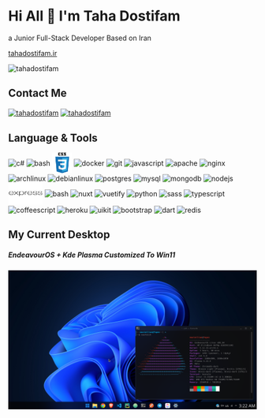 # Hi All 👋 I'm Taha Dostifam
a Junior Full-Stack Developer Based on Iran

<a href="https://tahadostifam.ir/">tahadostifam.ir</a>

<p align="left"><img src="https://komarev.com/ghpvc/?username=tahadostifam&label=Profile%20views&color=0055ff&style=flat" alt="tahadostifam"/></p>

## Contact Me

<p align="left">
<a href="https://instagram.com/tahadostifam131" target="blank"><img align="center" src="https://upload.wikimedia.org/wikipedia/commons/thumb/e/e7/Instagram_logo_2016.svg/768px-Instagram_logo_2016.svg.png" alt="tahadostifam" height="30" width="30" /></a>
<a href="https://t.me/maximilian_tepes" target="blank"><img align="center" src="https://upload.wikimedia.org/wikipedia/commons/thumb/8/82/Telegram_logo.svg/1024px-Telegram_logo.svg.png" alt="tahadostifam" height="30" width="30" /></a>
</p>

## Language & Tools
<p align="left">
<img align="center" src="https://iconape.com/wp-content/png_logo_vector/c-sharp-c-logo.png" alt="c#" height="40" width="36" />
<img align="center" src="https://upload.wikimedia.org/wikipedia/commons/thumb/2/20/Bash_Logo_black_and_white_icon_only.svg/896px-Bash_Logo_black_and_white_icon_only.svg.png" alt="bash" height="42" width="40" />
<img align="center" src="https://raw.githubusercontent.com/github/explore/6c6508f34230f0ac0d49e847a326429eefbfc030/topics/css/css.png" alt="css" height="42" width="40" />
<img align="center" src="https://cdn.iconscout.com/icon/free/png-512/docker-226091.png" alt="docker" height="42" width="40" />
<img align="center" src="https://upload.wikimedia.org/wikipedia/commons/thumb/3/3f/Git_icon.svg/1024px-Git_icon.svg.png" alt="git" height="40" width="40" />
<img align="center" src="https://cdn.iconscout.com/icon/free/png-512/javascript-2752148-2284965.png" alt="javascript" height="40" width="40" />
<img align="center" src="https://cdn.iconscout.com/icon/free/png-256/apache-8-1174973.png" alt="apache" height="40" width="40" />
<img align="center" src="https://iconape.com/wp-content/png_logo_vector/nginx.png" alt="nginx" height="40" width="40" />
<img align="center" src="https://upload.wikimedia.org/wikipedia/commons/thumb/a/a5/Archlinux-icon-crystal-64.svg/1200px-Archlinux-icon-crystal-64.svg.png" alt="archlinux" height="40" width="40" />
<img align="center" src="https://cdn2.iconfinder.com/data/icons/system-flat-buttons/512/debian-512.png" alt="debianlinux" height="40" width="40" />
<img align="center" src="https://cdn.iconscout.com/icon/free/png-256/postgresql-226047.png" alt="postgres" height="40" width="40" />
<img align="center" src="https://cdn.iconscout.com/icon/free/png-512/mysql-19-1174939.png" alt="mysql" height="40" width="40" />
<img align="center" src="https://behnambahrami.ir/assets/img/blog/11.jpg" alt="mongodb" height="46" width="40" />
<img align="center" src="https://img.icons8.com/color/452/nodejs.png" alt="nodejs" height="40" width="40" />
<img align="center" src="https://raw.githubusercontent.com/devicons/devicon/master/icons/express/express-original-wordmark.svg" alt="express" height="45" width="70" />
<img align="center" src="https://cdn.iconscout.com/icon/free/png-512/vue-282497.png" alt="bash" height="40" width="40" />
<img align="center" src="https://camo.githubusercontent.com/faa52408def7e90dd8b2c84a09a62bf675ba11152395c61dae6a131458fbbae8/68747470733a2f2f7777772e766563746f726c6f676f2e7a6f6e652f6c6f676f732f6e7578746a732f6e7578746a732d69636f6e2e737667" alt="nuxt" height="40" width="40" />
<img align="center" src="https://iconape.com/wp-content/png_logo_vector/vuetify.png" alt="vuetify" height="40" width="40" />
<img align="center" src="https://cdn.iconscout.com/icon/free/png-256/python-3521655-2945099.png" alt="python" height="40" width="40" />
<img align="center" src="https://cdn.iconscout.com/icon/free/png-512/sass-226054.png" alt="sass" height="40" width="40" />
<img align="center" src="https://cdn.iconscout.com/icon/free/png-512/typescript-1174965.png" alt="typescript" height="40" width="40" />
<img align="center" src="https://cdn.iconscout.com/icon/free/png-512/coffee-script-3628110-3030930.png" alt="coffeescript" height="40" width="40" />
<img align="center" src="https://icon-library.com/images/heroku-icon/heroku-icon-6.jpg" alt="heroku" height="40" width="94" />
<img align="center" src="https://cdn.iconscout.com/icon/free/png-512/uikit-3629126-3030266.png" alt="uikit" height="40" width="40" />
<img align="center" src="https://img.icons8.com/color/452/bootstrap.png" alt="bootstrap" height="40" width="40" />
<img align="center" src="https://www.fluttericon.com/logo_dart_192px.svg" alt="dart" height="40" width="40" />
<img align="center" src="https://pngpress.com/wp-content/uploads/2020/04/Redis-Logo-free-png.png" alt="redis" height="37" width="37" />
</p>

## My Current Desktop
##### EndeavourOS + Kde Plasma Customized To Win11
![Endeavour OS Win11](https://github.com/tahadostifam/win11-kde-plasma-screenshots/raw/main/win11-dark-mode.png)

